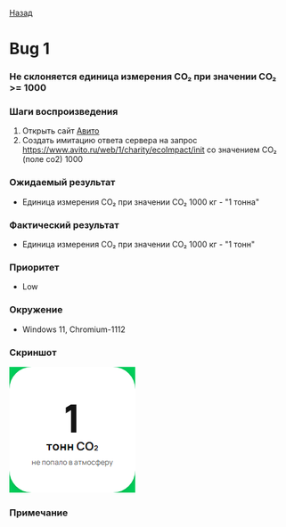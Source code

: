 [Назад](../BUGS.md)  

# Bug 1

### Не склоняется единица измерения CO₂ при значении CO₂ >= 1000

### Шаги воспроизведения 

1. Открыть сайт [Авито](https://www.avito.ru/avito-care/eco-impact)   
2. Создать имитацию ответа сервера на запрос https://www.avito.ru/web/1/charity/ecoImpact/init со значением CO₂ (поле co2) 1000

### Ожидаемый результат
*  Единица измерения CO₂ при значении CO₂ 1000 кг - "1 тонна"

### Фактический результат
* Единица измерения CO₂ при значении CO₂ 1000 кг - "1 тонн"

### Приоритет
* Low   

### Окружение
* Windows 11, Chromium-1112 


### Скриншот
 ![bug-1](../output/tc-5-CO2.png)   

### Примечание
